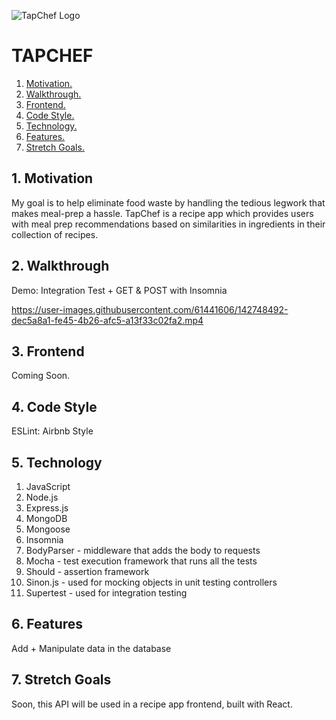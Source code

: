 ![TapChef Logo](https://i.imgur.com/XIFIH1Q.png)
# TAPCHEF

1. [ Motivation. ](#moti)
2. [ Walkthrough. ](#video)
3. [ Frontend. ](#ref)
4. [ Code Style. ](#style)
5. [ Technology. ](#tech)
6. [ Features. ](#now)
7. [ Stretch Goals. ](#stretch)

<a name="moti"></a>
## 1. Motivation

My goal is to help eliminate food waste by handling the tedious legwork that makes meal-prep a hassle. TapChef is a recipe app which provides users with meal prep recommendations based on similarities in ingredients in their collection of recipes.

<a name="video"></a>
## 2. Walkthrough

Demo: Integration Test + GET & POST with Insomnia


https://user-images.githubusercontent.com/61441606/142748492-dec5a8a1-fe45-4b26-afc5-a13f33c02fa2.mp4



<a name="ref"></a>
## 3. Frontend

Coming Soon.

<a name="style"></a>
## 4. Code Style

ESLint: Airbnb Style

<a name="tech"></a>
## 5. Technology

1. JavaScript
2. Node.js
3. Express.js
4. MongoDB
5. Mongoose
6. Insomnia
7. BodyParser - middleware that adds the body to requests
8. Mocha - test execution framework that runs all the tests
9. Should - assertion framework
10. Sinon.js - used for mocking objects in unit testing controllers
11. Supertest - used for integration testing 

<a name="now"></a>
## 6. Features

Add + Manipulate data in the database

<a name="stretch"></a>
## 7. Stretch Goals

Soon, this API will be used in a recipe app frontend, built with React.
